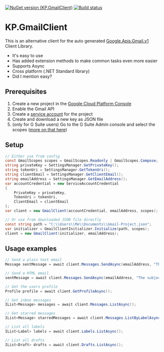 [![NuGet version (KP.GmailClient)](https://img.shields.io/nuget/v/KP.GmailClient.svg?style=flat-square)](https://www.nuget.org/packages/KP.GmailClient/)
[![Build status](https://ci.appveyor.com/api/projects/status/tqv09fs3fo9a37t0?svg=true)](https://ci.appveyor.com/project/KP/gmail-api)

# KP.GmailClient
This is an alternative client for the auto generated [Google.Apis.Gmail.v1](https://www.nuget.org/packages/Google.Apis.Gmail.v1/) Client Library.

- It's easy to use
- Has added extension methods to make common tasks even more easier
- Supports Async
- Cross platform (.NET Standard library)
- Did I mention easy?

## Prerequisites
1. Create a new project in the [Google Cloud Platform Console](https://console.cloud.google.com/home/dashboard)
2. Enable the Gmail API
3. Create a [service account](https://console.cloud.google.com/iam-admin/serviceaccounts/) for the project
4. Create and download a new key as JSON file
5. (only for G Suite users) Go to the G Suite Admin console and select the scopes ([more on that here](https://developers.google.com/identity/protocols/OAuth2ServiceAccount#delegatingauthority))

## Setup
``` csharp
// Either use from config
const GmailScopes scopes = GmailScopes.Readonly | GmailScopes.Compose;
string privateKey = SettingsManager.GetPrivateKey();
string tokenUri = SettingsManager.GetTokenUri();
string clientEmail = SettingsManager.GetClientEmail();
string emailAddress = SettingsManager.GetEmailAddress();
var accountCredential = new ServiceAccountCredential
{
    PrivateKey = privateKey,
    TokenUri = tokenUri,
    ClientEmail = clientEmail
};
var client = new GmailClient(accountCredential, emailAddress, scopes);

// Or use from downloaded JSON file directly
const string path = "C:\\Users\\Me\\Documents\\Gmail-Project.json";
var initializer = GmailClientInitializer.Initialize(path, scopes);
client = new GmailClient(initializer, emailAddress);
```

## Usage examples
``` csharp
// Send a plain text email
Message sentMessage = await client.Messages.SendAsync(emailAddress, "The subject", "Plain text body");

// Send a HTML email
sentMessage = await client.Messages.SendAsync(emailAddress, "The subject", "<h1>HTML body</h1>", isBodyHtml: true);

// Get the users profile
Profile profile = await client.GetProfileAsync();

// Get inbox messages
IList<Message> messages = await client.Messages.ListAsync();

// Get starred messages
IList<Message> starredMessages = await client.Messages.ListByLabelAsync(Label.Starred);

// List all labels
IList<Label> labels = await client.Labels.ListAsync();

// List all drafts
IList<Draft> drafts = await client.Drafts.ListAsync();
```
